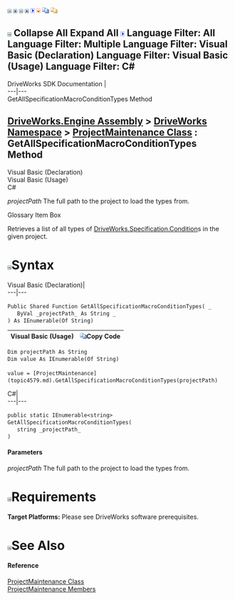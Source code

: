 ![](dotnetimages/collapse.gif) ![](dotnetimages/expand.gif) ![](dotnetimages/collapse.gif) ![](dotnetimages/expand.gif) ![](dotnetimages/drpdown.gif) ![](dotnetimages/drpdown_orange.gif) ![](dotnetimages/copycode.gif) ![](dotnetimages/copycodeHighlight.gif)

![](dotnetimages/collapse.gif) Collapse All Expand All ![](dotnetimages/drpdown.gif) Language Filter: All  Language Filter: Multiple  Language Filter: Visual Basic (Declaration) Language Filter: Visual Basic (Usage) Language Filter: C#  
---  
DriveWorks SDK Documentation  |   
---|---  
GetAllSpecificationMacroConditionTypes Method   
  
[DriveWorks.Engine Assembly](topic2156.md) > [DriveWorks Namespace](topic2159.md) > [ProjectMaintenance Class](topic4579.md) : GetAllSpecificationMacroConditionTypes Method  
---  
  
Visual Basic (Declaration)    
Visual Basic (Usage)    
C# 

_projectPath_
    The full path to the project to load the types from.

Glossary Item Box

Retrieves a list of all types of [DriveWorks.Specification.Condition](topic10804.md)s in the given project. 

# ![](dotnetimages/collapse.gif)Syntax

Visual Basic (Declaration)|   
---|---  
      
    
    Public Shared Function GetAllSpecificationMacroConditionTypes( _
       ByVal _projectPath_ As String _
    ) As IEnumerable(Of String)  
  
Visual Basic (Usage)| ![](dotnetimages/copycode.gif)Copy Code  
---|---  
      
    
    Dim projectPath As String
    Dim value As IEnumerable(Of String)
     
    value = [ProjectMaintenance](topic4579.md).GetAllSpecificationMacroConditionTypes(projectPath)  
  
C#|   
---|---  
      
    
    public static IEnumerable<string> GetAllSpecificationMacroConditionTypes( 
       string _projectPath_
    )  
  
#### Parameters

 _projectPath_
    The full path to the project to load the types from.

# ![](dotnetimages/collapse.gif)Requirements

**Target Platforms:** Please see DriveWorks software prerequisites.

# ![](dotnetimages/collapse.gif)See Also

#### Reference

[ProjectMaintenance Class](topic4579.md)   
[ProjectMaintenance Members](topic4580.md)


